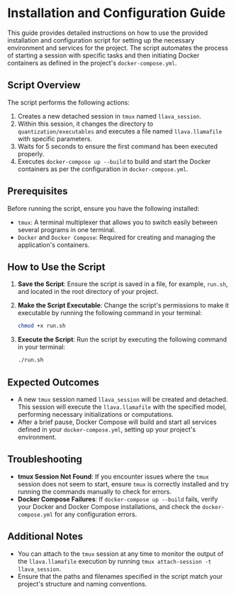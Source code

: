 # Installation and Configuration Guide

This guide provides detailed instructions on how to use the provided installation and configuration script for setting up the necessary environment and services for the project. The script automates the process of starting a session with specific tasks and then initiating Docker containers as defined in the project's `docker-compose.yml`.

## Script Overview

The script performs the following actions:

1. Creates a new detached session in `tmux` named `llava_session`.
2. Within this session, it changes the directory to `quantization/executables` and executes a file named `llava.llamafile` with specific parameters.
3. Waits for 5 seconds to ensure the first command has been executed properly.
4. Executes `docker-compose up --build` to build and start the Docker containers as per the configuration in `docker-compose.yml`.

## Prerequisites

Before running the script, ensure you have the following installed:

- `tmux`: A terminal multiplexer that allows you to switch easily between several programs in one terminal.
- `Docker` and `Docker Compose`: Required for creating and managing the application's containers.

## How to Use the Script

1. **Save the Script**: Ensure the script is saved in a file, for example, `run.sh`, and located in the root directory of your project.

2. **Make the Script Executable**: Change the script's permissions to make it executable by running the following command in your terminal:

   ```bash
   chmod +x run.sh
   ```

3. **Execute the Script**: Run the script by executing the following command in your terminal:

   ```bash
   ./run.sh
   ```

## Expected Outcomes

- A new `tmux` session named `llava_session` will be created and detached. This session will execute the `llava.llamafile` with the specified model, performing necessary initializations or computations.
- After a brief pause, Docker Compose will build and start all services defined in your `docker-compose.yml`, setting up your project's environment.

## Troubleshooting

- **tmux Session Not Found**: If you encounter issues where the `tmux` session does not seem to start, ensure `tmux` is correctly installed and try running the commands manually to check for errors.
- **Docker Compose Failures**: If `docker-compose up --build` fails, verify your Docker and Docker Compose installations, and check the `docker-compose.yml` for any configuration errors.

## Additional Notes

- You can attach to the `tmux` session at any time to monitor the output of the `llava.llamafile` execution by running `tmux attach-session -t llava_session`.
- Ensure that the paths and filenames specified in the script match your project's structure and naming conventions.